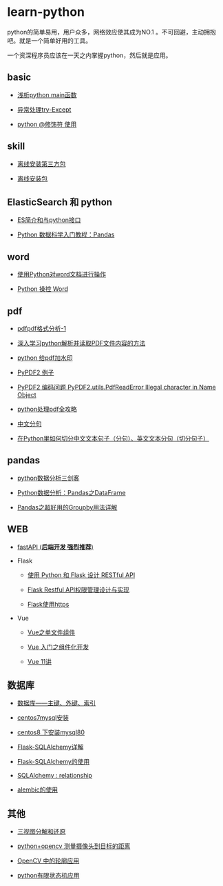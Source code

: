 # learn-python

python的简单易用，用户众多，网络效应使其成为NO.1 。不可回避，主动拥抱吧。就是一个简单好用的工具。

一个资深程序员应该在一天之内掌握python，然后就是应用。

## basic

+ [浅析python main函数](https://www.cnblogs.com/keguo/p/9760361.html)

+ [异常处理try-Except](https://www.jb51.net/article/157474.htm)

+ [python @修饰符 使用](https://www.cnblogs.com/gdjlc/p/11182441.html)

## skill

+ [离线安装第三方包](https://blog.csdn.net/topswim/article/details/79236888)

+ [离线安装包](https://www.cnblogs.com/wangshuyi/p/9313797.html)

## ElasticSearch 和 python

+ [ES简介和与python接口](https://cuiqingcai.com/6214.html)

+ [Python 数据科学入门教程：Pandas](https://www.jianshu.com/p/d9774cf1fea5)

## word

+ [使用Python对word文档进行操作](https://blog.csdn.net/wcg541/article/details/100999756)

+ [Python 操控 Word](https://www.jianshu.com/p/4af54a9b3576)

## pdf

+ [pdfpdf格式分析-1](https://blog.csdn.net/steve_cui/article/details/81910632)

+ [深入学习python解析并读取PDF文件内容的方法](https://www.cnblogs.com/wj-1314/p/9429816.html)

+ [python 给pdf加水印](https://www.csdn.net/gather_2e/MtjaIgysNzM3LWJsb2cO0O0O.html)

+ [PyPDF2 例子](https://www.programcreek.com/python/example/105483/PyPDF2)

+ [PyPDF2 编码问题 PyPDF2.utils.PdfReadError Illegal character in Name Object](https://blog.csdn.net/kmesky/article/details/102695520)

+ [python处理pdf全攻略](https://www.yuanrenxue.com/tricks/python-process-pdf.html)

+ [中文分句](https://github.com/beifeng600/nlp_storeroom/blob/master/tools/%E5%88%86%E5%8F%A5/CutFile_ZH.py)

+ [在Python里如何切分中文文本句子（分句）、英文文本分句（切分句子）](https://blog.csdn.net/qq_39839807/article/details/104206553?depth_1-utm_source=distribute.pc_relevant.none-task&utm_source=distribute.pc_relevant.none-task)

## pandas

+ [python数据分析三剑客](https://www.cnblogs.com/peng104/p/10398490.html)

+ [Python数据分析：Pandas之DataFrame](https://zhuanlan.zhihu.com/p/136211023)

+ [Pandas之超好用的Groupby用法详解](https://zhuanlan.zhihu.com/p/101284491?utm_source=wechat_session)

## WEB

+ [fastAPI (**后端开发 强烈推荐**)](https://fastapi.tiangolo.com/zh/)

+ Flask
  + [使用 Python 和 Flask 设计 RESTful API](http://www.pythondoc.com/flask-restful/first.html)
  
  + [Flask Restful API权限管理设计与实现](https://www.jianshu.com/p/b78744bd463b)
  
  + [Flask使用https](https://leiz2192.github.io/2019/10/04/Flask%E4%BD%BF%E7%94%A8https/)
  
+ Vue
  + [Vue之单文件组件](https://www.cnblogs.com/NightTiger/p/10418845.html)
  
  + [Vue 入门之组件化开发](https://www.cnblogs.com/NightTiger/p/10417729.html)
  
  + [Vue 11讲](https://www.jianshu.com/nb/23783223)

## 数据库

+ [数据库——主键、外键、索引](https://blog.csdn.net/panc_guizaijianchi/article/details/85072497?utm_medium=distribute.pc_relevant_t0.none-task-blog-BlogCommendFromMachineLearnPai2-1.channel_param&depth_1-utm_source=distribute.pc_relevant_t0.none-task-blog-BlogCommendFromMachineLearnPai2-1.channel_param)

+ [centos7mysql安装](https://www.jianshu.com/p/a04bd6348fa3)

+ [centos8 下安装mysql80](https://www.cnblogs.com/ttrrpp/p/12173562.html)

+ [Flask-SQLAlchemy详解](https://www.jianshu.com/p/f7ba338016b8)

+ [Flask-SQLAlchemy的使用](https://www.jianshu.com/p/b729e84fae4f)

+ [SQLAlchemy : relationship](https://zhuanlan.zhihu.com/p/66090718)

+ [alembic的使用](https://www.cnblogs.com/chnmig/p/10446346.html)

## 其他

+ [三视图分解和还原](https://www.xuexicn.com/archives/4197)

+ [python+opencv 测量摄像头到目标的距离](https://cloud.tencent.com/developer/news/4368)

+ [OpenCV 中的轮廓应用](https://zhuanlan.zhihu.com/p/77783347)

+ [python有限状态机应用](https://www.cnblogs.com/21207-iHome/p/6085334.html)

